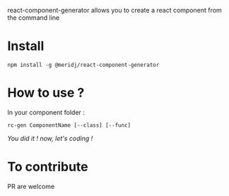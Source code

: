 react-component-generator allows you to create a react component from the command line

# Install

`npm install -g @meridj/react-component-generator`

# How to use ?

In your component folder :

`rc-gen ComponentName [--class] [--func]`

_You did it ! now, let's coding !_

# To contribute

PR are welcome
